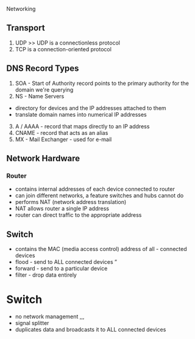 Networking 

## Transport
1. UDP >> UDP is a connectionless protocol
2. TCP is a connection-oriented protocol

## DNS Record Types
1. SOA - Start of Authority record
 points to the primary authority for the domain we're querying
2. NS - Name Servers
- directory for devices and the IP addresses attached to them
- translate domain names into numerical IP addresses
3. A / AAAA - record that maps directly to an IP address
4. CNAME - record that acts as an alias
5. MX - Mail Exchanger - used for e-mail

## Network Hardware
### Router
- contains internal addresses of each device connected to router
- can join different networks, a feature switches and hubs cannot do
- performs NAT (network address translation)
- NAT allows router a single IP address
- router can direct traffic to the appropriate address

## Switch 
- contains the MAC (media access control) address of all - connected devices
- flood - send to ALL connected devices ”
- forward - send to a particular device
- filter - drop data entirely

# Switch 
- no network management ,,,
- signal splitter
- duplicates data and broadcasts it to ALL connected devices